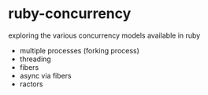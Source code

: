 # ruby-concurrency
exploring the various concurrency models available in ruby

- multiple processes (forking process)
- threading
- fibers
- async via fibers
- ractors

